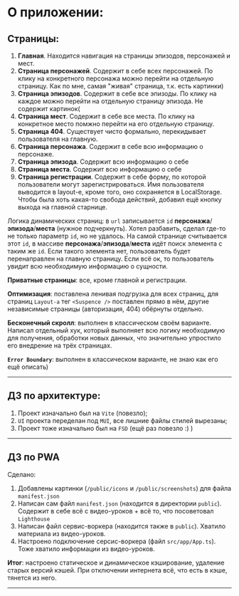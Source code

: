# О приложении:

## Страницы:

1. **Главная**. Находится навигация на страницы эпизодов, персонажей и мест.
2. **Страница персонажей**. Содержит в себе всех персонажей. По клику на конкретного персонажа можно перейти на отдельную страницу. Как по мне, самая "живая" страница, т.к. есть картинки)
3. **Страница эпизодов**. Содержит в себе все эпизоды. По клику на каждое можно перейти на отдельную страницу эпизода. Не содержит картинок(
4. **Страница мест**. Содержит в себе все места. По клику на конкретное место помжно перейти на его отдельную страницу.
5. **Страница 404**. Существует чисто формально, перекидывает пользователя на главную.
6. **Страница персонажа**. Содержит в себе всю информацию о персонаже.
7. **Страница эпизода**. Содержит всю информацию о себе
8. **Страница места**. Содержит всю информацию о себе
9. **Страница регистрации**. Содержит в себе форму, по которой пользователи могут зарегистрироваться. Имя пользователя выводится в layout-е, кроме того, оно сохраняется в LocalStorage. Чтобы была хоть какая-то свобода действий, добавил ещё кнопку выхода на главной старнице.

Логика динамических страниц: в `url` записывается `id` **персонажа**/**эпизода**/**места** (нужное подчеркнуть). Хотел разбавить, сделал где-то не только параметр `id`, но не удалось. На самой странице считывается этот `id`, в массиве **персонажа**/**эпизода**/**места** идёт поиск элемента с таким же `id`. Если такого элемента нет, пользователь будет перенаправлен на главную страницу. Если всё ок, то пользователь увидит всю необходимую информацию о сущности.

**Приватные страницы**: все, кроме главной и регистрации.

**Оптимизация**: поставлена ленивая подгрузка для всех страниц, для страниц `Layout-а` тег `<Suspence />` поставлен прямо в нём, другие независимые страницы (авторизация, 404) обёрнуты отдельно.

**Бесконечный скролл**: выполнен в классическом своём варианте. Написал отдельный хук, который выполняет всю логику необходимую для получения, обработки новых данных, что значительно упростило его внедрение на трёх страницах.

**`Error Boundary`**: выполнен в классическом варианте, не знаю как его ещё описать)

---

## ДЗ по архитектуре:

1. Проект изначально был на `Vite` (повезло);
2. `UI` проекта переделан под `MUI`, все лишние файлы стилей вырезаны;
3. Проект тоже изначально был на `FSD` (ещё раз повезло :) )

---

## ДЗ по PWA

Сделано:

1. Добавлены картинки (`/public/icons` и `/public/screenshots`) для файла `manifest.json`
2. Написан сам файл `manifest.json` (находится в директории `public`). Содержит в себе всё с видео-уроков + всё то, что посоветовал `Lighthouse`
3. Написан файл сервис-воркера (находится также в `public`). Хватило материала из видео-уроков.
4. Настроено подключение серсис-воркера (файл `src/app/App.ts`). Тоже хватило информации из видео-уроков.

**Итог**: настроено статическое и динамическое кэширование, удаление старых версий кэшей. При отключении интернета всё, что есть в кэше, тянется из него.

---
